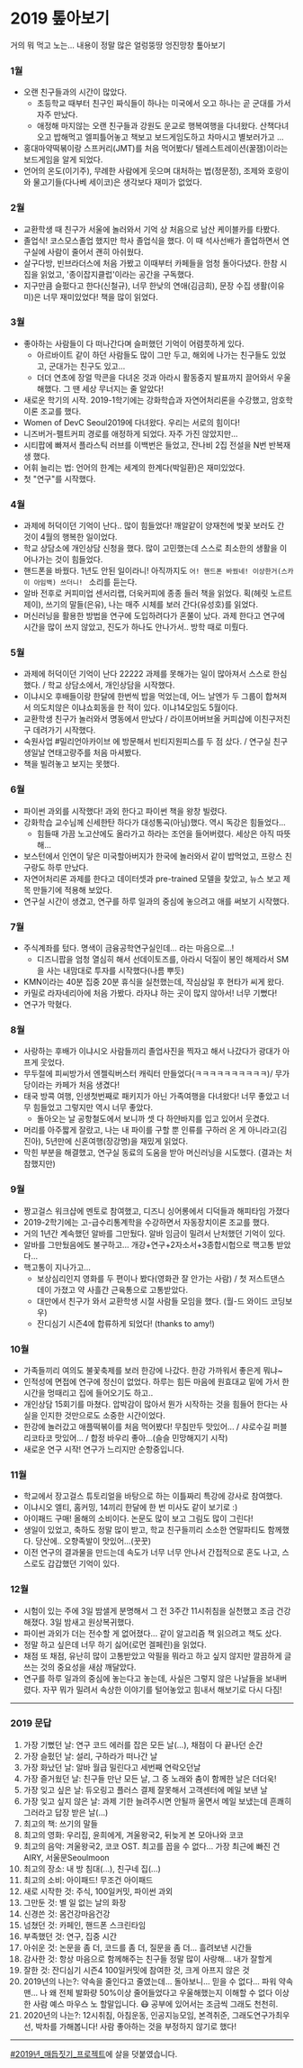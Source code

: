 # 2019 톺아보기
거의 뭐 먹고 노는... 내용이 정말 많은 얼렁뚱땅 엉진망창 톺아보기

### 1월
- 오랜 친구들과의 시간이 많았다. 
    - 초등학교 때부터 친구인 짜식들이 하나는 미국에서 오고 하나는 곧 군대를 가서 자주 만났다.
    - 애정해 마지않는 오랜 친구들과 강원도 운교로 행복여행을 다녀왔다. 산책다녀오고 밥해먹고 엘피틀어놓고 책보고 보드게임도하고 차마시고 별보러가고 ... 
- 홍대마약떡볶이랑 스프커리(JMT)를 처음 먹어봤다/ 텔레스트레이션(꿀잼)이라는 보드게임을 알게 되었다. 
- 언어의 온도(이기주), 무례한 사람에게 웃으며 대처하는 법(정문정), 조제와 호랑이와 물고기들(다나베 세이코)은 생각보다 재미가 없었다. 

### 2월
- 교환학생 때 친구가 서울에 놀러와서 기억 상 처음으로 남산 케이블카를 타봤다.
- 졸업식! 코스모스졸업 했지만 학사 졸업식을 했다. 이 때 석사선배가 졸업하면서 연구실에 사람이 줄어서 괜히 아쉬웠다.
- 살구다방, 빈브라더스에 처음 가봤고 이때부터 카페들을 엄청 돌아다녔다. 한참 시집을 읽었고, '종이잡지클럽'이라는 공간을 구독했다.
- 지구만큼 슬펐다고 한다(신철규), 너무 한낮의 연애(김금희), 문장 수집 생활(이유미)은 너무 재미있었다! 책을 많이 읽었다.

### 3월
- 좋아하는 사람들이 다 떠나간다며 슬퍼했던 기억이 어렴풋하게 있다. 
    - 아르바이트 같이 하던 사람들도 많이 그만 두고, 해외에 나가는 친구들도 있었고, 군대가는 친구도 있고... 
    - 더더 연초에 장얼 막콘을 다녀온 것과 아라시 활동중지 발표까지 끌어와서 우울해했다. 그 땐 세상 무너지는 줄 알았다!
- 새로운 학기의 시작. 2019-1학기에는 강화학습과 자연어처리론을 수강했고, 암호학이론 조교를 했다.
- Women of DevC Seoul2019에 다녀왔다. 우리는 서로의 힘이다! 
- 니즈버거-펠트커피 경로를 애정하게 되었다. 자주 가진 않았지만...
- 시티팝에 빠져서 플라스틱 러브를 이백번은 들었고, 잔나비 2집 전설을 N번 반복재생 했다.
- 어휘 늘리는 법: 언어의 한계는 세계의 한계다(박일환)은 재미있었다. 
- 첫 "연구"를 시작했다.

### 4월
- 과제에 허덕이던 기억이 난다.. 많이 힘들었다! 깨알같이 양재천에 벚꽃 보러도 간 것이 4월의 행복한 일이었다. 
- 학교 상담소에 개인상담 신청을 했다. 많이 고민했는데 스스로 최소한의 생활을 이어나가는 것이 힘들었다. 
- 핸드폰을 바꿨다. 1년도 안된 일이라니! 아직까지도 ```어! 핸드폰 바꿨네! 이상한거(스카이 아임백) 쓰더니! ``` 소리를 듣는다.
- 알바 전후로 커피미업 센서리랩, 더욱커피에 종종 들러 책을 읽었다. 획(헤릿 노르트제이), 쓰기의 말들(은유), 나는 매주 시체를 보러 간다(유성호)를 읽었다.
- 머신러닝을 활용한 방법을 연구에 도입하려다가 혼쭐이 났다. 과제 한다고 연구에 시간을 많이 쓰지 않았고, 진도가 하나도 안나가서.. 방학 때로 미뤘다.

### 5월
- 과제에 허덕이던 기억이 난다 22222 과제를 못해가는 일이 많아져서 스스로 한심했다. / 학교 상담소에서, 개인상담을 시작했다. 
- 이냐시오 후배들이랑 한달에 한번씩 밥을 먹었는데, 어느 날엔가 두 그룹이 합쳐져서 의도치않은 이냐쇼회동을 한 적이 있다. 이냐14모임도 5월이다.
- 교환학생 친구가 놀러와서 명동에서 만났다 / 라이프어버브올 커피샵에 이친구저친구 데려가기 시작했다.
- 숙원사업 #밀리언아카이브 에 방문해서 빈티지원피스를 두 점 샀다. / 연구실 친구 생일날 연태고량주를 처음 마셔봤다.
- 책을 빌려놓고 보지는 못했다.

### 6월
- 파이썬 과외를 시작했다! 과외 한다고 파이썬 책을 왕창 빌렸다.
- 강화학습 교수님께 신세한탄 하다가 대성통곡(아님)했다. 역시 독강은 힘들었다...
    - 힘들때 가끔 노고산에도 올라가고 하라는 조언을 들어버렸다. 세상은 아직 따뜻해...
- 보스턴에서 인연이 닿은 미국할아버지가 한국에 놀러와서 같이 밥먹었고, 프랑스 친구랑도 하루 만났다.
- 자연어처리론 과제를 한다고 데이터셋과 pre-trained 모델을 찾았고, 뉴스 보고 제목 만들기에 적용해 보았다. 
- 연구실 시간이 생겼고, 연구를 하루 일과의 중심에 놓으려고 애를 써보기 시작했다. 


### 7월
- 주식계좌를 텄다. 명색이 금융공학연구실인데… 라는 마음으로...! 
    - 디즈니팝을 엄청 열심히 해서 선데이토즈를, 아라시 덕질이 봉인 해제라서 SM을 사는 내맘대로 투자를 시작했다(나름 뿌듯)
- KMN이라는 40분 집중 20분 휴식을 실천했는데, 작심삼일 후 현타가 씨게 왔다.
- 카밀로 라자네리아에 처음 가봤다. 라자냐 하는 곳이 많지 않아서! 너무 기뻤다! 
- 연구가 막혔다. 

### 8월
- 사랑하는 후배가 이냐시오 사람들끼리 졸업사진을 찍자고 해서 나갔다가 광대가 아프게 웃었다.
- 무두절에 피씨방가서 엔젤릭버스터 캐릭터 만들었다(ㅋㅋㅋㅋㅋㅋㅋㅋㅋㅋ)/ 무가당이라는 카페가 처음 생겼다! 
- 태국 방콕 여행, 인생첫번째로 패키지가 아닌 가족여행을 다녀왔다! 너무 좋았고 너무 힘들었고 그렇지만 역시 너무 좋았다.
    - 돌아오는 날 공항철도에서 보니까 셋 다 하얀바지를 입고 있어서 웃겼다.
- 머리를 아주짧게 잘랐고, 나는 내 파이를 구할 뿐 인류를 구하러 온 게 아니라고(김진아), 5년만에 신혼여행(장강명)을 재밌게 읽었다.
- 막힌 부분을 해결했고, 연구실 동료의 도움을 받아 머신러닝을 시도했다. (결과는 처참했지만)

### 9월
- 짱고걸스 워크샵에 멘토로 참여했고, 디즈니 싱어롱에서 디덕들과 해피타임 가졌다
- 2019-2학기에는 고-급수리통계학을 수강하면서 자동장치이론 조교를 했다.
- 거의 1년간 계속했던 알바를 그만뒀다. 알바 임금이 밀려서 난처했던 기억이 있다.
- 알바를 그만뒀음에도 불구하고... 개강+연구+2자소서+3종합시헙으로 핵고통 받았다...
- 핵고통이 지나가고...
    - 보상심리인지 영화를 두 편이나 봤다(영화관 잘 안가는 사람) / 첫 저스트댄스 데이 가졌고 약 사흘간 근육통으로 고통받았다.
    - 대만에서 친구가 와서 교환학생 시절 사람들 모임을 했다. (월-드 와이드 코딩보우)
    - 잔디심기 시즌4에 합류하게 되었다! (thanks to amy!)

### 10월
- 가족들끼리 여의도 불꽃축제를 보러 한강에 나갔다. 한강 가까워서 좋은게 뭐냐~ 
- 인적성에 면접에 연구에 정신이 없었다. 하루는 힘든 마음에 원효대교 밑에 가서 한시간을 멍때리고 집에 들어오기도 하고..
- 개인상담 15회기를 마쳤다. 압박감이 많아서 뭔가 시작하는 것을 힘들어 한다는 사실을 인지한 것만으로도 소중한 시간이었다. 
- 한강에 놀러갔고 애플떡볶이를 처음 먹어봤다! 무침만두 맛있어... / 샤로수길 퍼블리코타코 맛있어... / 합정 바우리 좋아...(슬슬 민망해지기 시작)
- 새로운 연구 시작! 연구가 느리지만 순항중입니다.

### 11월
- 학교에서 장고걸스 튜토리얼을 바탕으로 하는 이틀짜리 특강에 강사로 참여했다. 
- 이냐시오 엘티, 홈커밍, 14끼리 한달에 한 번 미사도 같이 보기로 :)
- 아이패드 구매! 올해의 소비이다. 논문도 많이 보고 그림도 많이 그린다! 
- 생일이 있었고, 축하도 정말 많이 받고, 학교 친구들끼리 소소한 연말파티도 함께했다. 당산에.. 오향족발이 맛있어...(꿋꿋)
- 이전 연구의 결과물을 만드는데 속도가 너무 너무 안나서 간접적으로 혼도 나고, 스스로도 갑갑했던 기억이 있다.

### 12월
- 시험이 있는 주에 3일 밤샐게 분명해서 그 전 3주간 11시취침을 실천했고 조금 건강해졌다. 3일 밤새고 원상복귀했다.
- 파이썬 과외가 더는 전수할 게 없어졌다... 같이 알고리즘 책 읽으려고 책도 샀다.
- 정말 하고 싶은데 너무 하기 싫어(로먼 겔페린)을 읽었다. 
- 채점 또 채점, 유난히 많이 고통받았고 악필을 뭐라고 하고 싶지 않지만 깔끔하게 글 쓰는 것의 중요성을 새삼 깨달았다.
- 연구를 하루 일과의 중심에 놓는다고 놓는데, 사실은 그렇지 않은 나날들을 보내버렸다. 자꾸 뭐가 밀려서 속상한 이야기를 털어놓았고 힘내서 해보기로 다시 다짐! 


* * *
### 2019 문답
1. 가장 기뻤던 날: 연구 코드 에러를 잡은 모든 날(...), 채점이 다 끝나던 순간
2. 가장 슬펐던 날: 설리, 구하라가 떠나간 날
3. 가장 화났던 날: 알바 월급 밀린다고 세번째 연락오던날
4. 가장 즐거웠던 날: 친구들 만난 모든 날, 그 중 노래와 춤이 함께한 날은 더더욱!
5. 가장 잊고 싶은 날: 듀오링고 플러스 결제 잘못해서 고객센터에 메일 보낸 날
6. 가장 잊고 싶지 않은 날: 과제 기한 늘려주시면 안될까 울면서 메일 보냈는데 흔쾌히 그러라고 답장 받은 날(...)
7. 최고의 책: 쓰기의 말들
8. 최고의 영화: 우리집, 윤희에게, 겨울왕국2, 뒤늦게 본 모아나와 코코
9. 최고의 음악: 겨울왕국2, 코코 OST. 최고를 꼽을 수 없다... 가장 최근에 빠진 건 AIRY, 서울문Seoulmoon
10. 최고의 장소: 내 방 침대(...), 친구네 집(...)
11. 최고의 소비: 아이패드! 무조건 아이패드
12. 새로 시작한 것: 주식, 100일커밋, 파이썬 과외
13. 그만둔 것: 별 일 없는 날의 화장
14. 신경쓴 것: 몸건강마음건강
15. 넘쳤던 것: 카페인, 핸드폰 스크린타임
16. 부족했던 것: 연구, 집중 시간
17. 아쉬운 것: 논문을 좀 더, 코드를 좀 더, 질문을 좀 더... 흘려보낸 시간들
18. 감사한 것: 항상 마음으로 함께해주는 친구들 정말 많이 사랑해... 내가 잘할게
19. 잘한 것: 잔디심기 시즌4 100일커밋에 참여한 것, 크게 아프지 않은 것
20. 2019년의 나는?: 약속을 줄인다고 줄였는데... 돌아보니... 믿을 수 없다... 파워 약속맨... 나 왜 전체 발화량 50%이상 줄어들었다고 우울해했는지 이해할 수 없다 이상한 사람 예스 마우스 노 할말입니다. :mask: 공부에 있어서는 조금씩 그래도 천천히.
21. 2020년의 나는?: 12시취침, 아침운동, 인공지능모임, 본격취준, 그래도연구가최우선, 박차를 가해봅니다! 사람 좋아하는 것을 부정하지 않기로 했다! 


* * *
[#2019년_매듭짓기_프로젝트](https://twitter.com/little2ndroom/status/1200916817318776833?s=20)에 살을 덧붙였습니다. 
